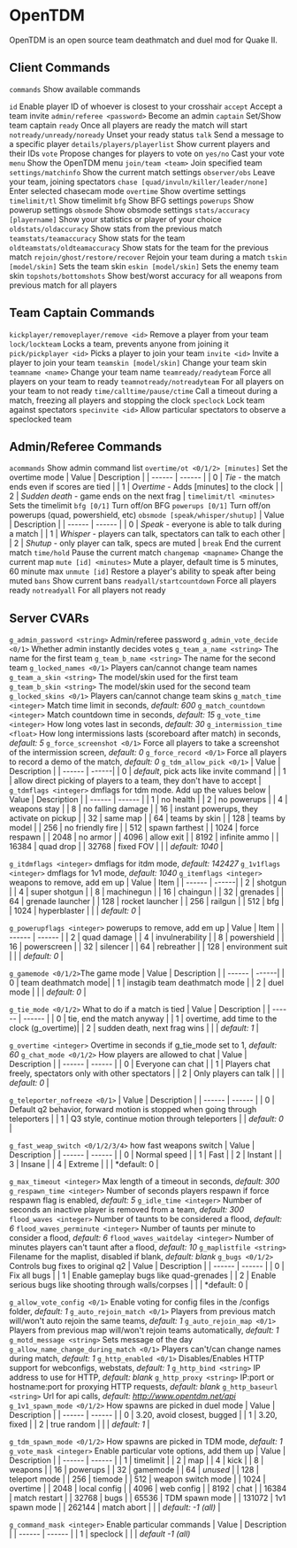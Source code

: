 # OpenTDM

OpenTDM is an open source team deathmatch and duel mod for Quake II.

## Client Commands
`commands` Show available commands

`id` Enable player ID of whoever is closest to your crosshair
`accept` Accept a team invite
`admin/referee <password>` Become an admin
`captain` Set/Show team captain
`ready` Once all players are ready the match will start
`notready/unready/noready` Unset your ready status
`talk` Send a message to a specific player
`details/players/playerlist` Show current players and their IDs
`vote` Propose changes for players to vote on
`yes/no` Cast your vote
`menu` Show the OpenTDM menu
`join/team <team>` Join specified team
`settings/matchinfo` Show the current match settings
`observer/obs` Leave your team, joining spectators
`chase [quad/invuln/killer/leader/none]` Enter selected chasecam mode
`overtime` Show overtime settings
`timelimit/tl` Show timelimit
`bfg` Show BFG settings
`powerups` Show powerup settings
`obsmode` Show obsmode settings
`stats/accuracy [playername]` Show your statistics or player of your choice 
`oldstats/oldaccuracy` Show stats from the previous match
`teamstats/teamaccuracy` Show stats for the team
`oldteamstats/oldteamaccuracy` Show stats for the team for the previous match
`rejoin/ghost/restore/recover` Rejoin your team during a match
`tskin [model/skin]` Sets the team skin
`eskin [model/skin]` Sets the enemy team skin
`topshots/bottomshots` Show best/worst accuracy for all weapons from previous match for all players

## Team Captain Commands
`kickplayer/removeplayer/remove <id>` Remove a player from your team
`lock/lockteam` Locks a team, prevents anyone from joining it
`pick/pickplayer <id>` Picks a player to join your team
`invite <id>` Invite a player to join your team
`teamskin [model/skin]` Change your team skin
`teamname <name>` Change your team name
`teamready/readyteam` Force all players on your team to ready
`teamnotready/notreadyteam` For all players on your team to not ready
`time/calltime/pause/ctime` Call a timeout during a match, freezing all players and stopping the clock
`speclock` Lock team against spectators
`specinvite <id>` Allow particular spectators to observe a speclocked team

## Admin/Referee Commands
`acommands` Show admin command list
`overtime/ot <0/1/2> [minutes]` Set the overtime mode
| Value | Description |
| ------ | ------ |
| 0 | *Tie* - the match ends even if scores are tied |
| 1 | *Overtime* - Adds [minutes] to the clock |
| 2 | *Sudden death* - game ends on the next frag |
`timelimit/tl <minutes>` Sets the timelimit
`bfg [0/1]` Turn off/on BFG
`powerups [0/1]` Turn off/on powerups (quad, powershield, etc)
`obsmode [speak/whisper/shutup]`
| Value | Description |
| ------ | ------ |
| 0 | *Speak* - everyone is able to talk during a match |
| 1 | *Whisper* - players can talk, spectators can talk to each other |
| 2 | *Shutup* - only player can talk, specs are muted |
`break` End the current match
`time/hold` Pause the current match
`changemap <mapname>` Change the current map
`mute [id] <minutes>` Mute a player, default time is 5 minutes, 60 minute max
`unmute [id]` Restore a player's ability to speak after being muted
`bans` Show current bans
`readyall/startcountdown` Force all players ready
`notreadyall` For all players not ready

## Server CVARs
`g_admin_password <string>` Admin/referee password
`g_admin_vote_decide <0/1>` Whether admin instantly decides votes
`g_team_a_name <string>` The name for the first team
`g_team_b_name <string>` The name for the second team
`g_locked_names <0/1>` Players can/cannot change team names
`g_team_a_skin <string>` The model/skin used for the first team
`g_team_b_skin <string>` The model/skin used for the second team
`g_locked_skins <0/1>` Players can/cannot change team skins
`g_match_time <integer>` Match time limit in seconds, *default: 600*
`g_match_countdown <integer>` Match countdown time in seconds, *default: 15*
`g_vote_time <integer>` How long votes last in seconds, *default: 30*
`g_intermission_time <float>` How long intermissions lasts (scoreboard after match) in seconds, *default: 5*
`g_force_screenshot <0/1>` Force all players to take a screenshot of the intermission screen, *default: 0*
`g_force_record <0/1>` Force all players to record a demo of the match, *default: 0*
`g_tdm_allow_pick <0/1>`
| Value | Description |
| ------ | ------|
| 0 | *default*, pick acts like invite command |
| 1 | allow direct picking of players to a team, they don't have to accept |
`g_tdmflags <integer>` dmflags for tdm mode. Add up the values below
| Value | Description |
| ------ | ------ |
| 1 | no health |
| 2 | no powerups |
| 4 | weapons stay |
| 8 | no falling damage |
| 16 | instant powerups, they activate on pickup |
| 32 | same map |
| 64 | teams by skin |
| 128 | teams by model |
| 256 | no friendly fire |
| 512 | spawn farthest |
| 1024 | force respawn |
| 2048 | no armor |
| 4096 | allow exit |
| 8192 | infinite ammo |
| 16384 | quad drop |
| 32768 | fixed FOV |
| | *default: 1040* |

`g_itdmflags <integer>` dmflags for itdm mode, *default: 142427*
`g_1v1flags <integer>` dmflags for 1v1 mode, *default: 1040*
`g_itemflags <integer>` weapons to remove, add em up
| Value | Item |
| ------ | ------|
| 2 | shotgun |
| 4 | super shotgun |
| 8 | machinegun |
| 16 | chaingun |
| 32 | grenades |
| 64 | grenade launcher |
| 128 | rocket launcher |
| 256 | railgun |
| 512 | bfg |
| 1024 | hyperblaster |
| | *default: 0* |

`g_powerupflags <integer>` powerups to remove, add em up
| Value | Item |
| ------ | ------ |
| 2 | quad damage |
| 4 | invulnerability |
| 8 | powershield |
| 16 | powerscreen |
| 32 | silencer |
| 64 | rebreather |
| 128 | environment suit |
| | *default: 0* |

`g_gamemode <0/1/2>`The game mode
| Value | Description |
| ------ | ------|
| 0 | team deathmatch mode|
| 1 | instagib team deathmatch mode |
| 2 | duel mode |
| | *default: 0* |

`g_tie_mode <0/1/2>` What to do if a match is tied
| Value | Description |
| ------ | ------ |
| 0 | tie, end the match anyway |
| 1 | overtime, add time to the clock (g_overtime)|
| 2 | sudden death, next frag wins |
| | *default: 1* |

`g_overtime <integer>` Overtime in seconds if g_tie_mode set to 1, *default: 60*
`g_chat_mode <0/1/2>` How players are allowed to chat
| Value | Description |
| ------ | ------ |
| 0 | Everyone can chat |
| 1 | Players chat freely, spectators only with other spectators |
| 2 | Only players can talk |
| | *default: 0* |

`g_teleporter_nofreeze <0/1>`
| Value | Description |
| ------ | ------ |
| 0 | Default q2 behavior, forward motion is stopped when going through teleporters |
| 1 | Q3 style, continue motion through teleporters
| | *default: 0* |

`g_fast_weap_switch <0/1/2/3/4>` how fast weapons switch
| Value | Description |
| ------ | ------ |
| 0 | Normal speed |
| 1 | Fast |
| 2 | Instant |
| 3 | Insane |
| 4 | Extreme |
| | *default: 0 |

`g_max_timeout <integer>` Max length of a timeout in seconds, *default: 300*
`g_respawn_time <integer>` Number of seconds players respawn if force respawn flag is enabled, *default: 5*
`g_idle_time <integer>` Number of seconds an inactive player is removed from a team, *default: 300*
`flood_waves <integer>` Number of taunts to be considered a flood, *default: 6*
`flood_waves_perminute <integer>` Number of taunts per minute to consider a flood, *default: 6*
`flood_waves_waitdelay <integer>` Number of minutes players can't taunt after a flood, *default: 10*
`g_maplistfile <string>` Filename for the maplist, disabled if blank, *default: blank*
`g_bugs <0/1/2>` Controls bug fixes to original q2
| Value | Description |
| ------ | ------ |
| 0 | Fix all bugs |
| 1 | Enable gameplay bugs like quad-grenades |
| 2 | Enable serious bugs like shooting through walls/corpses |
| | *default: 0 |

`g_allow_vote_config <0/1>` Enable voting for config files in the /configs folder, *default: 1*
`g_auto_rejoin_match <0/1>` Players from previous match will/won't auto rejoin the same teams, *default: 1*
`g_auto_rejoin_map <0/1>` Players from previous map will/won't rejoin teams automatically, *default: 1*
`g_motd_message <string>` Sets message of the day
`g_allow_name_change_during_match <0/1>` Players can't/can change names during match, *default: 1*
`g_http_enabled <0/1>` Disables/Enables HTTP support for webconfigs, webstats, *default: 1*
`g_http_bind <string>` IP address to use for HTTP, *default: blank*
`g_http_proxy <string>` IP:port or hostname:port for proxying HTTP requests, *default: blank*
`g_http_baseurl <string>` Url for api calls, *default: http://www.opentdm.net/api*
`g_1v1_spawn_mode <0/1/2>` How spawns are picked in duel mode
| Value | Description |
| ------ | ------ |
| 0 | 3.20, avoid closest, bugged |
| 1 | 3.20, fixed |
| 2 | true random |
| | *default: 1* |

`g_tdm_spawn_mode <0/1/2>` How spawns are picked in TDM mode, *default: 1*
`g_vote_mask <integer>` Enable particular vote options, add them up
| Value | Description |
| ------ | ------ |
| 1 | timelimit |
| 2 | map |
| 4 | kick |
| 8 | weapons |
| 16 | powerups |
| 32 | gamemode |
| 64 | *unused* | 
| 128 | teleport mode |
| 256 | tiemode |
| 512 | weapon switch mode |
| 1024 | overtime |
| 2048 | local config |
| 4096 | web config |
| 8192 | chat |
| 16384 | match restart |
| 32768 | bugs |
| 65536 | TDM spawn mode |
| 131072 | 1v1 spawn mode |
| 262144 | match abort |
| | *default: -1 (all)* |

`g_command_mask <integer>` Enable particular commands
| Value | Description |
| ------ | ------ |
| 1 | speclock |
| | *default -1 (all)*

















